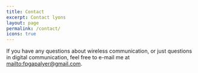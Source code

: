 ```yaml
---
title: Contact
excerpt: Contact lyons
layout: page
permalink: /contact/
icons: true
---
```


If you have any questions about wireless communication, or just questions in digital communication, feel free to e-mail me at <mailto:fpgapalyer@gmail.com>.
